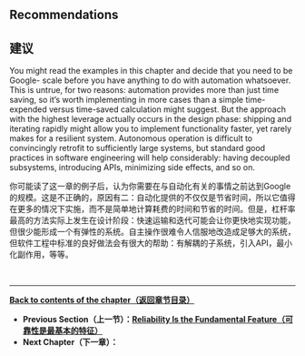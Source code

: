 ## **Recommendations**

## **建议**

You might read the examples in this chapter and decide that you need to be Google- scale before you have anything to do with automation whatsoever. This is untrue, for two reasons: automation provides more than just time saving, so it’s worth implementing in more cases than a simple time-expended versus time-saved calculation might suggest. But the approach with the highest leverage actually occurs in the design phase: shipping and iterating rapidly might allow you to implement functionality faster, yet rarely makes for a resilient system. Autonomous operation is difficult to convincingly retrofit to sufficiently large systems, but standard good practices in software engineering will help considerably: having decoupled subsystems, introducing APIs, minimizing side effects, and so on.

你可能读了这一章的例子后，认为你需要在与自动化有关的事情之前达到Google的规模。这是不正确的，原因有二：自动化提供的不仅仅是节省时间，所以它值得在更多的情况下实施，而不是简单地计算耗费的时间和节省的时间。但是，杠杆率最高的方法实际上发生在设计阶段：快速运输和迭代可能会让你更快地实现功能，但很少能形成一个有弹性的系统。自主操作很难令人信服地改造成足够大的系统，但软件工程中标准的良好做法会有很大的帮助：有解耦的子系统，引入API，最小化副作用，等等。

<br>

---

**[Back to contents of the chapter（返回章节目录）](the_evolution_of_automation_at_google.md)**

* **Previous Section（上一节）：[Reliability Is the Fundamental Feature（可靠性是最基本的特征）](reliability_is_the_fundamental_feature.md)**
* **Next Chapter（下一章）：[]()**
